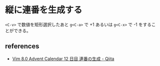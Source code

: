 # 縦に連番を生成する

`<C-v>` で数値を矩形選択したあと `g<C-a>` で +1 あるいは `g<C-x>` で -1 をすることができる。

## references

- [Vim 8.0 Advent Calendar 12 日目 連番の生成 - Qiita](https://qiita.com/thinca/items/bd962d8ac517d6844c8c)
